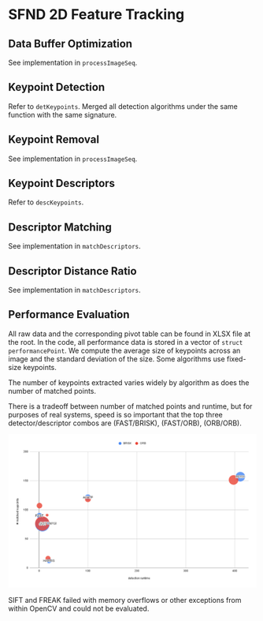 # SFND 2D Feature Tracking


## Data Buffer Optimization
See implementation in `processImageSeq`.

## Keypoint Detection

Refer to `detKeypoints`. Merged all detection algorithms under the same function with the same signature.

## Keypoint Removal

See implementation in `processImageSeq`.

## Keypoint Descriptors

Refer to `descKeypoints`.

## Descriptor Matching

See implementation in `matchDescriptors`.

## Descriptor Distance Ratio

See implementation in `matchDescriptors`.

## Performance Evaluation

All raw data and the corresponding pivot table can be found in XLSX file at the root. In the code, all performance data
is stored in a vector of `struct performancePoint`. We compute the average size of keypoints across an image and the standard
deviation of the size. Some algorithms use fixed-size keypoints.

The number of keypoints extracted varies widely by algorithm as does the number of matched points.

There is a tradeoff between number of matched points and runtime, but for purposes of real systems, speed is so important
that the top three detector/descriptor combos are (FAST/BRISK), (FAST/ORB), (ORB/ORB).

<img src="matched_keypoints_vs_speed.png">
 
SIFT and FREAK failed with memory overflows or other exceptions from within OpenCV and could not be evaluated.




